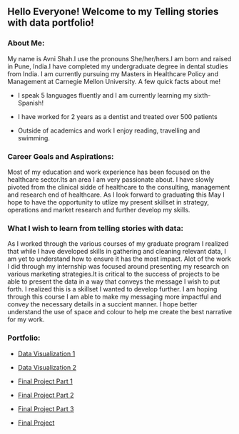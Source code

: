 <h2> Hello Everyone! Welcome to my Telling stories with data portfolio! </h2>

<h3> About Me: </h3> 

 My name is Avni Shah.I use the pronouns She/her/hers.I am born and raised in Pune, India.I have completed my undergraduate degree in dental studies from India. I am currently pursuing my Masters in Healthcare Policy and Management at Carnegie Mellon University. A few quick facts about me! 

 - I speak 5 languages fluently and I am currently learning my sixth- Spanish! 

 - I have worked for 2 years as a dentist and treated over 500 patients 

 - Outside of academics and work I enjoy reading, travelling and swimming. 

<h3> Career Goals and Aspirations: </h3>

 Most of my education and work experience has been focused on the healthcare sector.Its an area I am very passionate about. I have slowly pivoted from the clinical sidde of healthcare to the consulting, management and research end of healthcare. As I look forward to graduating this May I hope to have the opportunity to utlize my present skillset in strategy, operations and market research and further develop my skills. 

<h3> What I wish to learn from telling stories with data:  </h3>

As I worked through the various courses of my graduate program I realized that while I have developed skills in gathering and cleaning relevant data, I am yet to understand how to ensure it has the most impact. Alot of the work I did through my internship was focused around presenting my research on various marketing strategies.It is critical to the success of projects to be able to present the data in a way that conveys the message I wish to put forth. I realized this is a skillset I wanted to develop further. I am hoping through this course I am able to make my messaging more impactful and convey the necessary details in a succient manner. I hope better understand the use of space and colour to help me create the best narrative for my work.

<h3> Portfolio: </h3>


- [Data Visualization 1](DataVisualization2.md)

- [Data Visualization 2](DataVisualization3.md)
 
- [Final Project Part 1](FinalProjectPart1.md)

- [Final Project Part 2](FinalProjectPart2.md)

- [Final Project Part 3](FinalProject3.html)

- [Final Project](https://carnegiemellon.shorthandstories.com/a-seat-at-the-table/index.html)
